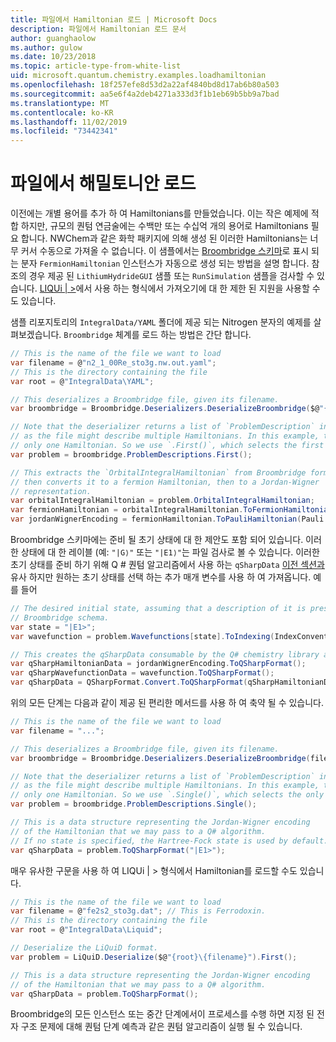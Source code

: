```yaml
---
title: 파일에서 Hamiltonian 로드 | Microsoft Docs
description: 파일에서 Hamiltonian 로드 문서
author: guanghaolow
ms.author: gulow
ms.date: 10/23/2018
ms.topic: article-type-from-white-list
uid: microsoft.quantum.chemistry.examples.loadhamiltonian
ms.openlocfilehash: 18f257efe8d53d2a22af4840bd8d17ab6b80a503
ms.sourcegitcommit: aa5e6f4a2deb4271a333d3f1b1eb69b5bb9a7bad
ms.translationtype: MT
ms.contentlocale: ko-KR
ms.lasthandoff: 11/02/2019
ms.locfileid: "73442341"
---
```

# <a name="loading-a-hamiltonian-from-file"></a>파일에서 해밀토니안 로드
이전에는 개별 용어를 추가 하 여 Hamiltonians를 만들었습니다. 이는 작은 예제에 적합 하지만, 규모의 퀀텀 연금술에는 수백만 또는 수십억 개의 용어로 Hamiltonians 필요 합니다. NWChem과 같은 화학 패키지에 의해 생성 된 이러한 Hamiltonians는 너무 커서 수동으로 가져올 수 없습니다. 이 샘플에서는 [Broombridge 스키마](xref:microsoft.quantum.libraries.chemistry.schema.broombridge)로 표시 되는 분자 `FermionHamiltonian` 인스턴스가 자동으로 생성 되는 방법을 설명 합니다. 참조의 경우 제공 된 `LithiumHydrideGUI` 샘플 또는 `RunSimulation` 샘플을 검사할 수 있습니다. [LIQUi | >](https://www.microsoft.com/en-us/research/project/language-integrated-quantum-operations-liqui/)에서 사용 하는 형식에서 가져오기에 대 한 제한 된 지원을 사용할 수도 있습니다.

샘플 리포지토리의 `IntegralData/YAML` 폴더에 제공 되는 Nitrogen 분자의 예제를 살펴보겠습니다. `Broombridge` 체계를 로드 하는 방법은 간단 합니다.

```csharp
// This is the name of the file we want to load
var filename = @"n2_1_00Re_sto3g.nw.out.yaml";
// This is the directory containing the file
var root = @"IntegralData\YAML";

// This deserializes a Broombridge file, given its filename.
var broombridge = Broombridge.Deserializers.DeserializeBroombridge($@"{root}\{filename}");

// Note that the deserializer returns a list of `ProblemDescription` instances 
// as the file might describe multiple Hamiltonians. In this example, there is 
// only one Hamiltonian. So we use `.First()`, which selects the first element of the list.
var problem = broombridge.ProblemDescriptions.First();

// This extracts the `OrbitalIntegralHamiltonian` from Broombridge format,
// then converts it to a fermion Hamiltonian, then to a Jordan-Wigner
// representation.
var orbitalIntegralHamiltonian = problem.OrbitalIntegralHamiltonian;
var fermionHamiltonian = orbitalIntegralHamiltonian.ToFermionHamiltonian(IndexConvention.UpDown);
var jordanWignerEncoding = fermionHamiltonian.ToPauliHamiltonian(Pauli.QubitEncoding.JordanWigner);
```

Broombridge 스키마에는 준비 될 초기 상태에 대 한 제안도 포함 되어 있습니다. 이러한 상태에 대 한 레이블 (예: `"|G⟩"` 또는 `"|E1⟩"`는 파일 검사로 볼 수 있습니다. 이러한 초기 상태를 준비 하기 위해 Q # 퀀텀 알고리즘에서 사용 하는 `qSharpData` [이전 섹션과](xref:microsoft.quantum.chemistry.examples.energyestimate)유사 하지만 원하는 초기 상태를 선택 하는 추가 매개 변수를 사용 하 여 가져옵니다. 예를 들어
```csharp
// The desired initial state, assuming that a description of it is present in the
// Broombridge schema.
var state = "|E1>";
var wavefunction = problem.Wavefunctions[state].ToIndexing(IndexConvention.UpDown);

// This creates the qSharpData consumable by the Q# chemistry library algorithms.
var qSharpHamiltonianData = jordanWignerEncoding.ToQSharpFormat();
var qSharpWavefunctionData = wavefunction.ToQSharpFormat();
var qSharpData = QSharpFormat.Convert.ToQSharpFormat(qSharpHamiltonianData, qSharpWavefunctionData);
```

위의 모든 단계는 다음과 같이 제공 된 편리한 메서드를 사용 하 여 축약 될 수 있습니다.
```csharp
// This is the name of the file we want to load
var filename = "...";

// This deserializes a Broombridge file, given its filename.
var broombridge = Broombridge.Deserializers.DeserializeBroombridge(filename);

// Note that the deserializer returns a list of `ProblemDescription` instances 
// as the file might describe multiple Hamiltonians. In this example, there is 
// only one Hamiltonian. So we use `.Single()`, which selects the only element of the list.
var problem = broombridge.ProblemDescriptions.Single();

// This is a data structure representing the Jordan-Wigner encoding 
// of the Hamiltonian that we may pass to a Q# algorithm.
// If no state is specified, the Hartree-Fock state is used by default.
var qSharpData = problem.ToQSharpFormat("|E1>");
```

매우 유사한 구문을 사용 하 여 LIQUi | > 형식에서 Hamiltonian를 로드할 수도 있습니다. 

```csharp
// This is the name of the file we want to load
var filename = @"fe2s2_sto3g.dat"; // This is Ferrodoxin.
// This is the directory containing the file
var root = @"IntegralData\Liquid";

// Deserialize the LiQuiD format.
var problem = LiQuiD.Deserialize($@"{root}\{filename}").First();

// This is a data structure representing the Jordan-Wigner encoding 
// of the Hamiltonian that we may pass to a Q# algorithm.
var qSharpData = problem.ToQSharpFormat();
```

Broombridge의 모든 인스턴스 또는 중간 단계에서이 프로세스를 수행 하면 지정 된 전자 구조 문제에 대해 퀀텀 단계 예측과 같은 퀀텀 알고리즘이 실행 될 수 있습니다.